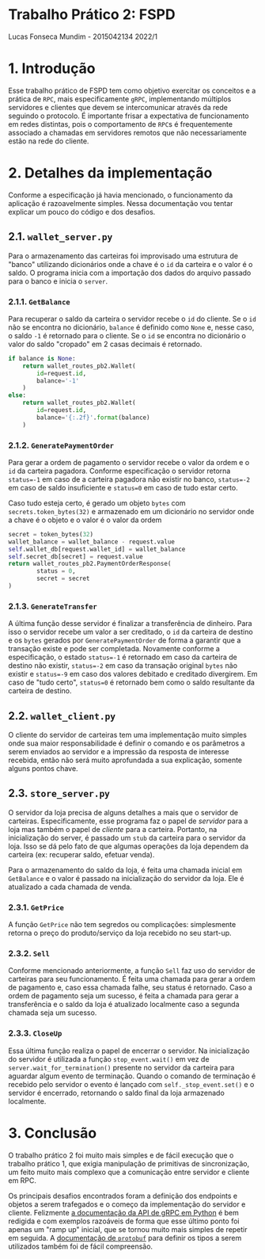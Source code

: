 # Trabalho Prático 2: FSPD
Lucas Fonseca Mundim - 2015042134
2022/1

# 1. Introdução
Esse trabalho prático de FSPD tem como objetivo exercitar os conceitos e a prática de `RPC`, mais especificamente `gRPC`, implementando múltiplos servidores e clientes que devem se intercomunicar através da rede seguindo o protocolo. É importante frisar a expectativa de funcionamento em redes distintas, pois o comportamento de `RPC`s é frequentemente associado a chamadas em servidores remotos que não necessariamente estão na rede do cliente.

# 2. Detalhes da implementação
Conforme a especificação já havia mencionado, o funcionamento da aplicação é razoavelmente simples. Nessa documentação vou tentar explicar um pouco do código e dos desafios.

## 2.1. `wallet_server.py`
Para o armazenamento das carteiras foi improvisado uma estrutura de "banco" utilizando dicionários onde a chave é o `id` da carteira e o valor é o saldo. O programa inicia com a importação dos dados do arquivo passado para o banco e inicia o `server`.

### 2.1.1. `GetBalance`
Para recuperar o saldo da carteira o servidor recebe o `id` do cliente. Se o `id` não se encontra no dicionário, `balance` é definido como `None` e, nesse caso, o saldo `-1` é retornado para o cliente. Se o `id` se encontra no dicionário o valor do saldo "cropado" em 2 casas decimais é retornado.
```py
if balance is None:
    return wallet_routes_pb2.Wallet(
        id=request.id,
        balance='-1'
    )
else:
    return wallet_routes_pb2.Wallet(
        id=request.id,
        balance='{:.2f}'.format(balance)
    )
```

### 2.1.2. `GeneratePaymentOrder`
Para gerar a ordem de pagamento o servidor recebe o valor da ordem e o `id` da carteira pagadora. Conforme especificação o servidor retorna `status=-1` em caso de a carteira pagadora não existir no banco, `status=-2` em caso de saldo insuficiente e `status=0` em caso de tudo estar certo.

Caso tudo esteja certo, é gerado um objeto `bytes` com `secrets.token_bytes(32)` e armazenado em um dicionário no servidor onde a chave é o objeto e o valor é o valor da ordem
```py
secret = token_bytes(32)
wallet_balance = wallet_balance - request.value
self.wallet_db[request.wallet_id] = wallet_balance
self.secret_db[secret] = request.value
return wallet_routes_pb2.PaymentOrderResponse(
        status = 0,
        secret = secret
)
```

### 2.1.3. `GenerateTransfer`
A última função desse servidor é finalizar a transferência de dinheiro. Para isso o servidor recebe um valor a ser creditado, o `id` da carteira de destino e os `bytes` gerados por `GeneratePaymentOrder` de forma a garantir que a transação existe e pode ser completada. Novamente conforme a especificação, o estado `status=-1` é retornado em caso da carteira de destino não existir, `status=-2` em caso da transação original `bytes` não existir e `status=-9` em caso dos valores debitado e creditado divergirem. Em caso de "tudo certo", `status=0` é retornado bem como o saldo resultante da carteira de destino.

## 2.2. `wallet_client.py`
O cliente do servidor de carteiras tem uma implementação muito simples onde sua maior responsabilidade é definir o comando e os parâmetros a serem enviados ao servidor e a impressão da resposta de interesse recebida, então não será muito aprofundada a sua explicação, somente alguns pontos chave.

## 2.3. `store_server.py`
O servidor da loja precisa de alguns detalhes a mais que o servidor de carteiras. Especificamente, esse programa faz o papel de _servidor_ para a loja mas também o papel de _cliente_ para a carteira. Portanto, na inicialização do server, é passado um `stub` da carteira para o servidor da loja. Isso se dá pelo fato de que algumas operações da loja dependem da carteira (ex: recuperar saldo, efetuar venda).

Para o armazenamento do saldo da loja, é feita uma chamada inicial em `GetBalance` e o valor é passado na inicialização do servidor da loja. Ele é atualizado a cada chamada de venda.

### 2.3.1. `GetPrice`
A função `GetPrice` não tem segredos ou complicações: simplesmente retorna o preço do produto/serviço da loja recebido no seu start-up.

### 2.3.2. `Sell`
Conforme mencionado anteriormente, a função `Sell` faz uso do servidor de carteiras para seu funcionamento. É feita uma chamada para gerar a ordem de pagamento e, caso essa chamada falhe, seu status é retornado. Caso a ordem de pagamento seja um sucesso, é feita a chamada para gerar a transferência e o saldo da loja é atualizado localmente caso a segunda chamada seja um sucesso.

### 2.3.3. `CloseUp`
Essa última função realiza o papel de encerrar o servidor. Na inicialização do servidor é utilizada a função `stop_event.wait()` em vez de `server.wait_for_termination()` presente no servidor da carteira para aguardar algum evento de terminação. Quando o comando de terminação é recebido pelo servidor o evento é lançado com `self._stop_event.set()` e o servidor é encerrado, retornando o saldo final da loja armazenado localmente.

# 3. Conclusão
O trabalho prático 2 foi muito mais simples e de fácil execução que o trabalho prático 1, que exigia manipulação de primitivas de sincronização, um feito muito mais complexo que a comunicação entre servidor e cliente em RPC.

Os principais desafios encontrados foram a definição dos endpoints e objetos a serem trafegados e o começo da implementação do servidor e cliente. Felizmente [a documentação da API de gRPC em Python](http://grpc.io) é bem redigida e com exemplos razoáveis de forma que esse último ponto foi apenas um "ramp up" inicial, que se tornou muito mais simples de repetir em seguida. A [documentação de `protobuf`](https://developers.google.com/protocol-buffers/docs/proto#scalar) para definir os tipos a serem utilizados também foi de fácil compreensão.
